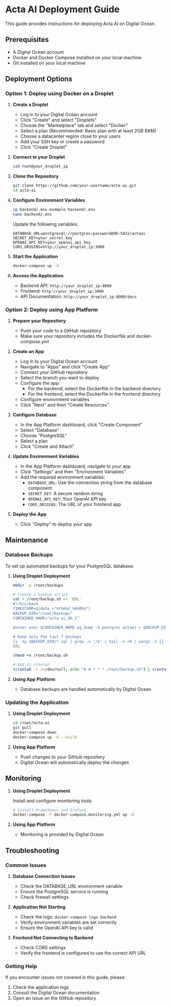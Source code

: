 # Acta AI Deployment Guide

This guide provides instructions for deploying Acta AI on Digital Ocean.

## Prerequisites

- A Digital Ocean account
- Docker and Docker Compose installed on your local machine
- Git installed on your local machine

## Deployment Options

### Option 1: Deploy using Docker on a Droplet

1. **Create a Droplet**

   - Log in to your Digital Ocean account
   - Click "Create" and select "Droplets"
   - Choose the "Marketplace" tab and select "Docker"
   - Select a plan (Recommended: Basic plan with at least 2GB RAM)
   - Choose a datacenter region close to your users
   - Add your SSH key or create a password
   - Click "Create Droplet"

2. **Connect to your Droplet**

   ```bash
   ssh root@your_droplet_ip
   ```

3. **Clone the Repository**

   ```bash
   git clone https://github.com/your-username/acta-ai.git
   cd acta-ai
   ```

4. **Configure Environment Variables**

   ```bash
   cp backend/.env.example backend/.env
   nano backend/.env
   ```

   Update the following variables:
   
   ```
   DATABASE_URL=postgresql://postgres:password@db:5432/actaai
   SECRET_KEY=your_secret_key
   OPENAI_API_KEY=your_openai_api_key
   CORS_ORIGINS=http://your_droplet_ip:3000
   ```

5. **Start the Application**

   ```bash
   docker-compose up -d
   ```

6. **Access the Application**

   - Backend API: `http://your_droplet_ip:8000`
   - Frontend: `http://your_droplet_ip:3000`
   - API Documentation: `http://your_droplet_ip:8000/docs`

### Option 2: Deploy using App Platform

1. **Prepare your Repository**

   - Push your code to a GitHub repository
   - Make sure your repository includes the Dockerfile and docker-compose.yml

2. **Create an App**

   - Log in to your Digital Ocean account
   - Navigate to "Apps" and click "Create App"
   - Connect your GitHub repository
   - Select the branch you want to deploy
   - Configure the app:
     - For the backend, select the Dockerfile in the backend directory
     - For the frontend, select the Dockerfile in the frontend directory
   - Configure environment variables
   - Click "Next" and then "Create Resources"

3. **Configure Database**

   - In the App Platform dashboard, click "Create Component"
   - Select "Database"
   - Choose "PostgreSQL"
   - Select a plan
   - Click "Create and Attach"

4. **Update Environment Variables**

   - In the App Platform dashboard, navigate to your app
   - Click "Settings" and then "Environment Variables"
   - Add the required environment variables:
     - `DATABASE_URL`: Use the connection string from the database component
     - `SECRET_KEY`: A secure random string
     - `OPENAI_API_KEY`: Your OpenAI API key
     - `CORS_ORIGINS`: The URL of your frontend app

5. **Deploy the App**

   - Click "Deploy" to deploy your app

## Maintenance

### Database Backups

To set up automated backups for your PostgreSQL database:

1. **Using Droplet Deployment**

   ```bash
   mkdir -p /root/backups
   
   # Create a backup script
   cat > /root/backup.sh << 'EOL'
   #!/bin/bash
   TIMESTAMP=$(date +"%Y%m%d_%H%M%S")
   BACKUP_DIR="/root/backups"
   CONTAINER_NAME="acta-ai_db_1"
   
   docker exec $CONTAINER_NAME pg_dump -U postgres actaai > $BACKUP_DIR/actaai_$TIMESTAMP.sql
   
   # Keep only the last 7 backups
   ls -tp $BACKUP_DIR/*.sql | grep -v '/$' | tail -n +8 | xargs -I {} rm -- {}
   EOL
   
   chmod +x /root/backup.sh
   
   # Add to crontab
   (crontab -l 2>/dev/null; echo "0 0 * * * /root/backup.sh") | crontab -
   ```

2. **Using App Platform**

   - Database backups are handled automatically by Digital Ocean

### Updating the Application

1. **Using Droplet Deployment**

   ```bash
   cd /root/acta-ai
   git pull
   docker-compose down
   docker-compose up -d --build
   ```

2. **Using App Platform**

   - Push changes to your GitHub repository
   - Digital Ocean will automatically deploy the changes

## Monitoring

1. **Using Droplet Deployment**

   Install and configure monitoring tools:

   ```bash
   # Install Prometheus and Grafana
   docker-compose -f docker-compose.monitoring.yml up -d
   ```

2. **Using App Platform**

   - Monitoring is provided by Digital Ocean

## Troubleshooting

### Common Issues

1. **Database Connection Issues**

   - Check the DATABASE_URL environment variable
   - Ensure the PostgreSQL service is running
   - Check firewall settings

2. **Application Not Starting**

   - Check the logs: `docker-compose logs backend`
   - Verify environment variables are set correctly
   - Ensure the OpenAI API key is valid

3. **Frontend Not Connecting to Backend**

   - Check CORS settings
   - Verify the frontend is configured to use the correct API URL

### Getting Help

If you encounter issues not covered in this guide, please:

1. Check the application logs
2. Consult the Digital Ocean documentation
3. Open an issue on the GitHub repository 